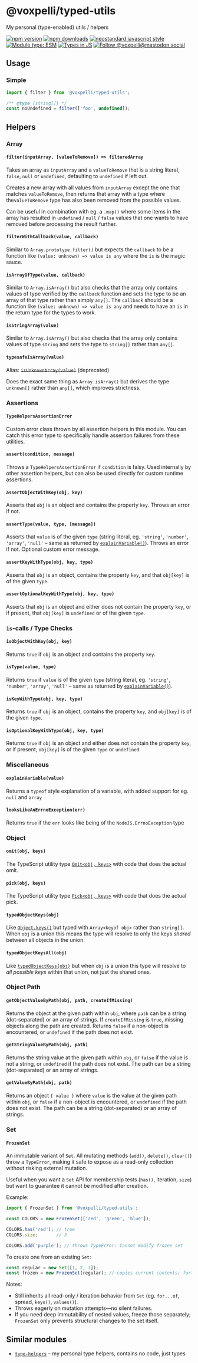 # @voxpelli/typed-utils

My personal (type-enabled) utils / helpers

[![npm version](https://img.shields.io/npm/v/@voxpelli/typed-utils.svg?style=flat)](https://www.npmjs.com/package/@voxpelli/typed-utils)
[![npm downloads](https://img.shields.io/npm/dm/@voxpelli/typed-utils.svg?style=flat)](https://www.npmjs.com/package/@voxpelli/typed-utils)
[![neostandard javascript style](https://img.shields.io/badge/code_style-neostandard-7fffff?style=flat&labelColor=ff80ff)](https://github.com/neostandard/neostandard)
[![Module type: ESM](https://img.shields.io/badge/module%20type-esm-brightgreen)](https://github.com/voxpelli/badges-cjs-esm)
[![Types in JS](https://img.shields.io/badge/types_in_js-yes-brightgreen)](https://github.com/voxpelli/types-in-js)
[![Follow @voxpelli@mastodon.social](https://img.shields.io/mastodon/follow/109247025527949675?domain=https%3A%2F%2Fmastodon.social&style=social)](https://mastodon.social/@voxpelli)

## Usage

### Simple

```javascript
import { filter } from '@voxpelli/typed-utils';

/** @type {string[]} */
const noUndefined = filter(['foo', undefined]);
```

## Helpers

### Array

#### `filter(inputArray, [valueToRemove]) => filteredArray`

Takes an array as `inputArray` and a `valueToRemove` that is a string literal, `false`, `null` or `undefined`, defaulting to `undefined` if left out.

Creates a new array with all values from `inputArray` except the one that matches `valueToRemove`, then returns that array with a type where the`valueToRemove` type has also been removed from the possible values.

Can be useful in combination with eg. a `.map()` where some items in the array has resulted in `undefined` / `null` / `false` values that one wants to have removed before processing the result further.

#### `filterWithCallback(value, callback)`

Similar to `Array.prototype.filter()` but expects the `callback` to be a function like `(value: unknown) => value is any` where the `is` is the magic sauce.

#### `isArrayOfType(value, callback)`

Similar to `Array.isArray()` but also checks that the array only contains values of type verified by the `callback` function and sets the type to be an array of that type rather than simply `any[]`. The `callback` should be a function like `(value: unknown) => value is any` and needs to have an `is` in the return type for the types to work.

#### `isStringArray(value)`

Similar to `Array.isArray()` but also checks that the array only contains values of type `string` and sets the type to `string[]` rather than `any[]`.

#### `typesafeIsArray(value)`

Alias: ~~`isUnknownArray(value)`~~ (deprecated)

Does the exact same thing as `Array.isArray()` but derives the type `unknown[]` rather than `any[]`, which improves strictness.

### Assertions

#### `TypeHelpersAssertionError`

Custom error class thrown by all assertion helpers in this module. You can catch this error type to specifically handle assertion failures from these utilities.

#### `assert(condition, message)`

Throws a `TypeHelpersAssertionError` if `condition` is falsy. Used internally by other assertion helpers, but can also be used directly for custom runtime assertions.

#### `assertObjectWithKey(obj, key)`

Asserts that `obj` is an object and contains the property `key`. Throws an error if not.

#### `assertType(value, type, [message])`

Asserts that `value` is of the given `type` (string literal, eg. `'string'`, `'number'`, `'array'`, `'null'` – same as returned by [`explainVariable()`](#explainvariablevalue)). Throws an error if not. Optional custom error message.

#### `assertKeyWithType(obj, key, type)`

Asserts that `obj` is an object, contains the property `key`, and that `obj[key]` is of the given `type`.

#### `assertOptionalKeyWithType(obj, key, type)`

Asserts that `obj` is an object and either does not contain the property `key`, or if present, that `obj[key]` is `undefined` or of the given `type`.

### `is`-calls / Type Checks

#### `isObjectWithKey(obj, key)`

Returns `true` if `obj` is an object and contains the property `key`.

#### `isType(value, type)`

Returns `true` if `value` is of the given `type` (string literal, eg. `'string'`, `'number'`, `'array'`, `'null'` – same as returned by [`explainVariable()`](#explainvariablevalue)).

#### `isKeyWithType(obj, key, type)`

Returns `true` if `obj` is an object, contains the property `key`, and `obj[key]` is of the given `type`.

#### `isOptionalKeyWithType(obj, key, type)`

Returns `true` if `obj` is an object and either does not contain the property `key`, or if present, `obj[key]` is of the given `type` or `undefined`.

### Miscellaneous

#### `explainVariable(value)`

Returns a `typeof` style explanation of a variable, with added support for eg. `null` and `array`

#### `looksLikeAnErrnoException(err)`

Returns `true` if the `err` looks like being of the `NodeJS.ErrnoException` type

### Object

#### `omit(obj, keys)`

The TypeScript utility type [`Omit<obj, keys>`](https://www.typescriptlang.org/docs/handbook/utility-types.html#omittype-keys) with code that does the actual omit.

#### `pick(obj, keys)`

The TypeScript utility type [`Pick<obj, keys>`](https://www.typescriptlang.org/docs/handbook/utility-types.html#picktype-keys) with code that does the actual pick.

#### `typedObjectKeys(obj)`

Like [`Object.keys()`](https://developer.mozilla.org/en-US/docs/Web/JavaScript/Reference/Global_Objects/Object/keys) but typed with `Array<keyof obj>` rather than `string[]`. When `obj` is a union this means the type will resolve to only the keys _shared_ between all objects in the union.

#### `typedObjectKeysAll(obj)`

Like [`typedObjectKeys(obj)`](#typedobjectkeysobj) but when `obj` is a union this type will resolve to _all possible keys_ within that union, not just the shared ones.

### Object Path

#### `getObjectValueByPath(obj, path, createIfMissing)`

Returns the object at the given path within `obj`, where `path` can be a string (dot-separated) or an array of strings. If `createIfMissing` is `true`, missing objects along the path are created. Returns `false` if a non-object is encountered, or `undefined` if the path does not exist.

#### `getStringValueByPath(obj, path)`

Returns the string value at the given path within `obj`, or `false` if the value is not a string, or `undefined` if the path does not exist. The path can be a string (dot-separated) or an array of strings.

#### `getValueByPath(obj, path)`

Returns an object `{ value }` where `value` is the value at the given path within `obj`, or `false` if a non-object is encountered, or `undefined` if the path does not exist. The path can be a string (dot-separated) or an array of strings.

### Set

#### `FrozenSet`

An immutable variant of `Set`. All mutating methods (`add()`, `delete()`, `clear()`) throw a `TypeError`, making it safe to expose as a read-only collection without risking external mutation.

Useful when you want a `Set` API for membership tests (`has()`, iteration, `size`) but want to guarantee it cannot be modified after creation.

Example:

```js
import { FrozenSet } from '@voxpelli/typed-utils';

const COLORS = new FrozenSet(['red', 'green', 'blue']);

COLORS.has('red'); // true
COLORS.size;       // 3

COLORS.add('purple'); // throws TypeError: Cannot modify frozen set
```

To create one from an existing `Set`:

```js
const regular = new Set([1, 2, 3]);
const frozen = new FrozenSet(regular); // copies current contents; further changes to `regular` won't affect `frozen`
```

Notes:
* Still inherits all read-only / iteration behavior from `Set` (eg. `for...of`, spread, `keys()`, `values()`).
* Throws eagerly on mutation attempts—no silent failures.
* If you need deep immutability of nested values, freeze those separately; `FrozenSet` only prevents structural changes to the set itself.

<!-- ## Used by

* [`example`](https://example.com/) – used by this one to do X and Y
 -->
## Similar modules

* [`type-helpers`](https://github.com/voxpelli/type-helpers) – my personal type helpers, contains no code, just types
<!--
## See also

* [Announcement blog post](#)
* [Announcement tweet](#) -->
